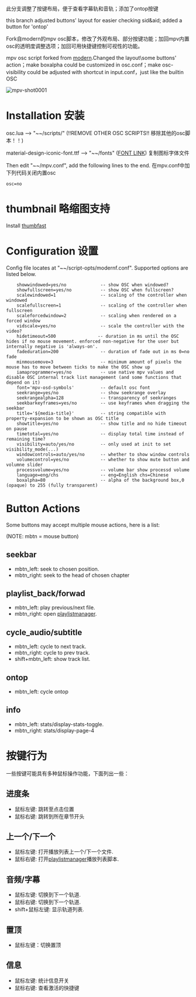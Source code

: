 此分支调整了按键布局，便于查看字幕轨和音轨；添加了ontop按键

this branch adjusted buttons' layout for easier checking sid&aid; added a button for 'ontop'


Fork自modern的mpv osc脚本，修改了外观布局、部分按键功能；加回mpv内置osc的透明度调整选项；加回可用快捷键控制可视性的功能。

mpv osc script forked from [modern](https://github.com/maoiscat/mpv-osc-modern).Changed the layout\some buttons' action；make boxalpha could be customized in osc.conf；make osc-visibility could be adjusted with shortcut in input.conf，just like the builtin OSC

![mpv-shot0001](https://user-images.githubusercontent.com/84557113/217278486-93970905-2685-4a82-9cf6-031ed41e710b.jpg)



# Installation 安装

osc.lua --> "\~\~/scripts/" (!!REMOVE OTHER OSC SCRIPTS!! 移除其他的osc脚本！！)

material-design-iconic-font.ttf --> "\~\~/fonts" ([FONT LINK](https://zavoloklom.github.io/material-design-iconic-font/)) 复制图标字体文件

Then edit "\~\~/mpv.conf", add the following lines to the end. 在mpv.conf中加下列代码关闭内置osc

```
osc=no

```

# thumbnail 略缩图支持
Install [thumbfast](https://github.com/po5/thumbfast)

# Configuration 设置

Config file locates at "\~\~/script-opts/modernf.conf". Supported options are listed below.

```
    showwindowed=yes/no             -- show OSC when windowed?
    showfullscreen=yes/no           -- show OSC when fullscreen?
    scalewindowed=1                 -- scaling of the controller when windowed
    scalefullscreen=1               -- scaling of the controller when fullscreen
    scaleforcedwindow=2             -- scaling when rendered on a forced window
    vidscale=yes/no                 -- scale the controller with the video?
    hidetimeout=500                -- duration in ms until the OSC hides if no mouse movement. enforced non-negative for the user but internally negative is 'always-on'.
    fadeduration=200                -- duration of fade out in ms 0=no fade
    minmousemove=3                  -- minimum amount of pixels the mouse has to move between ticks to make the OSC show up
    iamaprogrammer=yes/no           -- use native mpv values and disable OSC internal track list management (and some functions that depend on it)
    font='mpv-osd-symbols'          -- default osc font
    seekrange=yes/no                -- show seekrange overlay
    seekrangealpha=128              -- transparency of seekranges
    seekbarkeyframes=yes/no         -- use keyframes when dragging the seekbar
    title='${media-title}'          -- string compatible with property-expansion to be shown as OSC title
    showtitle=yes/no                -- show title and no hide timeout on pause
    timetotal=yes/no                -- display total time instead of remaining time?
    visibility=auto/yes/no          -- only used at init to set visibility_mode(...)
    windowcontrols=auto/yes/no      -- whether to show window controls
    volumecontrol=yes/no            -- whether to show mute button and volumne slider
    processvolume=yes/no            -- volume bar show processd volume
    language=eng/chs                -- eng=English chs=Chinese
    boxalpha=80                     -- alpha of the background box,0 (opaque) to 255 (fully transparent)
```

# Button Actions

Some buttons may accept multiple mouse actions, here is a list:

(NOTE: mbtn = mouse button)

## seekbar
* mbtn_left: seek to chosen position.
* mbtn_right: seek to the head of chosen chapter
## playlist_back/forwad
* mbtn_left: play previous/next file.
* mbtn_right: open [playlistmanager](https://github.com/jonniek/mpv-playlistmanager).
## cycle_audio/subtitle
* mbtn_left: cycle to next track.
* mbtn_right: cycle to prev track.
* shift+mbtn_left: show track list.
## ontop
* mbtn_left: cycle ontop
## info
* mbtn_left: stats/display-stats-toggle.
* mbtn_right: stats/display-page-4

# 按键行为

一些按键可能具有多种鼠标操作功能，下面列出一些：

## 进度条
* 鼠标左键: 跳转至点击位置
* 鼠标右键: 跳转到所在章节开头
## 上一个/下一个
* 鼠标左键: 打开播放列表上一个/下一个文件.
* 鼠标右键: 打开[playlistmanager](https://github.com/jonniek/mpv-playlistmanager)播放列表脚本.
## 音频/字幕
* 鼠标左键: 切换到下一个轨道.
* 鼠标右键: 切换到下一个轨道.
* shift+鼠标左键: 显示轨道列表.
## 置顶
* 鼠标左键：切换置顶
## 信息
* 鼠标左键: 统计信息开关
* 鼠标右键: 查看激活的快捷键
